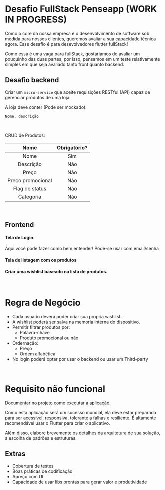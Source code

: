 # Desafio FullStack Penseapp (WORK IN PROGRESS)

Como o core da nossa empresa é o desenvolvimento de software sob medida para nossos clientes, queremos avaliar a sua capacidade técnica agora. Esse desafio é para desevolvedores flutter fullStack!

Como essa é uma vaga para fullStack, gostariamos de avaliar um pouquinho das duas partes, por isso, pensamos em um teste relativamente simples em que seja avaliado tanto front quanto backend.

## Desafio backend

Criar um `micro-service` que aceite requisições RESTful (API) capaz de gerenciar produtos de uma loja.

A loja deve conter (Pode ser mockado):
```
Nome, descrição
```

<br >

CRUD de Produtos:

|       Nome        | Obrigatório? |
| :---------------: | :----------: |
|       Nome        |     Sim      |
|     Descrição     |     Não      |
|       Preço       |     Não      |
| Preço promocional |     Não      |
|  Flag de status   |     Não      |
|     Categoria     |     Não      |

<br >

## Frontend

#### Tela de Login.
Aqui você pode fazer como bem entender! Pode-se usar com email/senha

#### Tela de listagem com os produtos
#### Criar uma wishlist baseado na lista de produtos.

<br >

# Regra de Negócio

- Cada usuario deverá poder criar sua propria wishlist.
- A wishlist poderá ser salva na memoria interna do dispositivo.
- Permitir filtrar produtos por:
  - Palavra-chave
  - Produto promocional ou não
- Ordernação:
  - Preço
  - Ordem alfabética
- No login poderá optar por usar o backend ou usar um Third-party

<br >

# Requisito não funcional

Documentar no projeto como executar a aplicação.

Como esta aplicação será um sucesso mundial, ela deve estar preparada para ser acessível, responsiva, tolerante a falhas e resiliente. É altamente recomendável usar o Flutter para criar o aplicativo.

Além disso, elabore brevemente os detalhes da arquitetura de sua solução, a escolha de padrões e estruturas.

## Extras
- Cobertura de testes
- Boas práticas de codificação
- Apreço com UI
- Capacidade de usar libs prontas para gerar valor e produtividade
